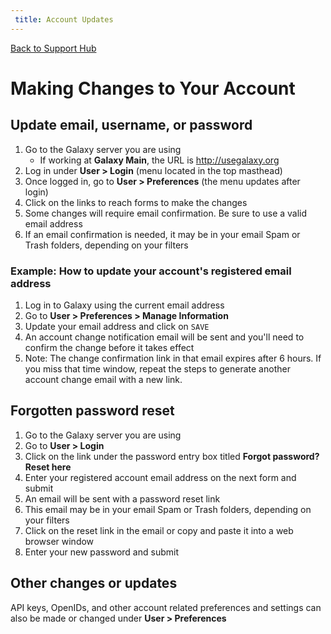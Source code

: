 ```yaml
---
 title: Account Updates
---
```

[Back to Support Hub](/support/)

# Making Changes to Your Account

## Update email, username, or password

  1. Go to the Galaxy server you are using
     * If working at **Galaxy Main**, the URL is http://usegalaxy.org
  1. Log in under **User > Login** (menu located in the top masthead)
  1. Once logged in, go to **User > Preferences** (the menu updates after login)
  1. Click on the links to reach forms to make the changes
  1. Some changes will require email confirmation. Be sure to use a valid email address
  1. If an email confirmation is needed, it may be in your email Spam or Trash folders, depending on your filters
  
### Example: How to update your account's registered email address

  1. Log in to Galaxy using the current email address
  1. Go to **User > Preferences > Manage Information**
  1. Update your email address and click on `SAVE`
  1. An account change notification email will be sent and you'll need to confirm the change before it takes effect
  1. Note: The change confirmation link in that email expires after 6 hours. If you miss that time window, repeat the steps to generate another account change email with a new link.
  
## Forgotten password reset
 
  1. Go to the Galaxy server you are using
  1. Go to **User > Login**
  1. Click on the link under the password entry box titled **Forgot password? Reset here**
  1. Enter your registered account email address on the next form and submit
  1. An email will be sent with a password reset link
  1. This email may be in your email Spam or Trash folders, depending on your filters
  1. Click on the reset link in the email or copy and paste it into a web browser window
  1. Enter your new password and submit
  
## Other changes or updates
  
  API keys, OpenIDs, and other account related preferences and settings can also be made or changed under **User > Preferences**
